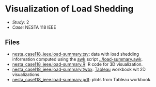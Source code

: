 Visualization of Load Shedding
==============================

*   *Study:* 2
*   *Case:* NESTA 118 IEEE


Files
-----

*   [nesta_case118_ieee.load-summary.tsv](nesta_case118_ieee.load-summary.tsv.zip): data with load shedding information computed using the [awk](https://www.gnu.org/software/gawk/) script [../load-summary.awk](../load-summary.awk).
*   [nesta_case118_ieee.load-summary.R](nesta_case118_ieee.load-summary.R): R code for 3D visualization.
*   [nesta_case118_ieee.load-summary.twbx](nesta_case118_ieee.load-summary.twbx): [Tableau](https://www.tableau.com/products/reader) workbook wit 2D visualizations.
*   [nesta_case118_ieee.load-summary.pdf](nesta_case118_ieee.load-summary.pdf): plots from Tableau workbook.
